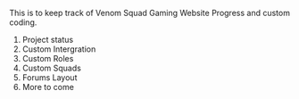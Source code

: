 This is to keep track of Venom Squad Gaming Website Progress and custom coding.

1) Project status
2) Custom Intergration
3) Custom Roles
4) Custom Squads
5) Forums Layout
6) More to come
